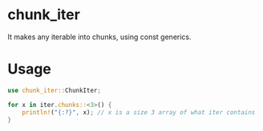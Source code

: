 # chunk_iter
It makes any iterable into chunks, using const generics.

# Usage
```rust
use chunk_iter::ChunkIter;

for x in iter.chunks::<3>() {
    println!("{:?}", x); // x is a size 3 array of what iter contains
}
```